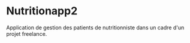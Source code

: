 # Nutritionapp2
Application de gestion des patients de nutritionniste dans un cadre d'un projet freelance.
